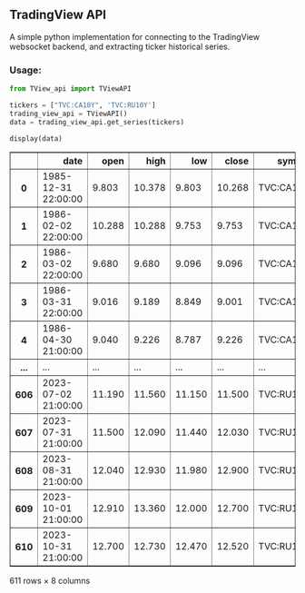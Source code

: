 ## TradingView API

A simple python implementation for connecting to the TradingView websocket backend, and extracting ticker historical series.

### **Usage:**
```python
from TView_api import TViewAPI

tickers = ["TVC:CA10Y", 'TVC:RU10Y']
trading_view_api = TViewAPI()
data = trading_view_api.get_series(tickers)

display(data)
```
<div>
<style scoped>
    .dataframe tbody tr th:only-of-type {
        vertical-align: middle;
    }

    .dataframe tbody tr th {
        vertical-align: top;
    }

    .dataframe thead th {
        text-align: right;
    }
</style>
<table border="1" class="dataframe">
  <thead>
    <tr style="text-align: right;">
      <th></th>
      <th>date</th>
      <th>open</th>
      <th>high</th>
      <th>low</th>
      <th>close</th>
      <th>symbol</th>
      <th>country</th>
      <th>type</th>
    </tr>
  </thead>
  <tbody>
    <tr>
      <th>0</th>
      <td>1985-12-31 22:00:00</td>
      <td>9.803</td>
      <td>10.378</td>
      <td>9.803</td>
      <td>10.268</td>
      <td>TVC:CA10Y</td>
      <td>CA</td>
      <td>bond</td>
    </tr>
    <tr>
      <th>1</th>
      <td>1986-02-02 22:00:00</td>
      <td>10.288</td>
      <td>10.288</td>
      <td>9.753</td>
      <td>9.753</td>
      <td>TVC:CA10Y</td>
      <td>CA</td>
      <td>bond</td>
    </tr>
    <tr>
      <th>2</th>
      <td>1986-03-02 22:00:00</td>
      <td>9.680</td>
      <td>9.680</td>
      <td>9.096</td>
      <td>9.096</td>
      <td>TVC:CA10Y</td>
      <td>CA</td>
      <td>bond</td>
    </tr>
    <tr>
      <th>3</th>
      <td>1986-03-31 22:00:00</td>
      <td>9.016</td>
      <td>9.189</td>
      <td>8.849</td>
      <td>9.001</td>
      <td>TVC:CA10Y</td>
      <td>CA</td>
      <td>bond</td>
    </tr>
    <tr>
      <th>4</th>
      <td>1986-04-30 21:00:00</td>
      <td>9.040</td>
      <td>9.226</td>
      <td>8.787</td>
      <td>9.226</td>
      <td>TVC:CA10Y</td>
      <td>CA</td>
      <td>bond</td>
    </tr>
    <tr>
      <th>...</th>
      <td>...</td>
      <td>...</td>
      <td>...</td>
      <td>...</td>
      <td>...</td>
      <td>...</td>
      <td>...</td>
      <td>...</td>
    </tr>
    <tr>
      <th>606</th>
      <td>2023-07-02 21:00:00</td>
      <td>11.190</td>
      <td>11.560</td>
      <td>11.150</td>
      <td>11.500</td>
      <td>TVC:RU10Y</td>
      <td>RU</td>
      <td>bond</td>
    </tr>
    <tr>
      <th>607</th>
      <td>2023-07-31 21:00:00</td>
      <td>11.500</td>
      <td>12.090</td>
      <td>11.440</td>
      <td>12.030</td>
      <td>TVC:RU10Y</td>
      <td>RU</td>
      <td>bond</td>
    </tr>
    <tr>
      <th>608</th>
      <td>2023-08-31 21:00:00</td>
      <td>12.040</td>
      <td>12.930</td>
      <td>11.980</td>
      <td>12.900</td>
      <td>TVC:RU10Y</td>
      <td>RU</td>
      <td>bond</td>
    </tr>
    <tr>
      <th>609</th>
      <td>2023-10-01 21:00:00</td>
      <td>12.910</td>
      <td>13.360</td>
      <td>12.000</td>
      <td>12.700</td>
      <td>TVC:RU10Y</td>
      <td>RU</td>
      <td>bond</td>
    </tr>
    <tr>
      <th>610</th>
      <td>2023-10-31 21:00:00</td>
      <td>12.700</td>
      <td>12.730</td>
      <td>12.470</td>
      <td>12.520</td>
      <td>TVC:RU10Y</td>
      <td>RU</td>
      <td>bond</td>
    </tr>
  </tbody>
</table>
<p>611 rows × 8 columns</p>
</div>

